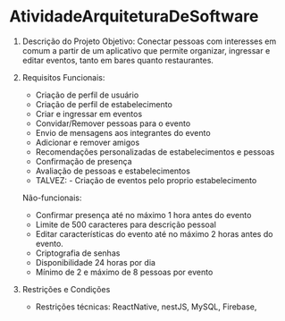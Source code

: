 # AtividadeArquiteturaDeSoftware

1. Descrição do Projeto
   Objetivo: Conectar pessoas com interesses em comum a partir de um aplicativo que permite organizar, ingressar e editar eventos, tanto em bares quanto restaurantes.
   
2. Requisitos
    Funcionais:
   - Criação de perfil de usuário
   - Criação de perfil de estabelecimento
   - Criar e ingressar em eventos
   - Convidar/Remover pessoas para o evento
   - Envio de mensagens aos integrantes do evento
   - Adicionar e remover amigos
   - Recomendações personalizadas de estabelecimentos e pessoas
   - Confirmação de presença
   - Avaliação de pessoas e estabelecimentos
   - TALVEZ: - Criação de eventos pelo proprio estabelecimento
  
   Não-funcionais:
   - Confirmar presença até no máximo 1 hora antes do evento
   - Limite de 500 caracteres para descrição pessoal
   - Editar características do evento até no máximo 2 horas antes do evento.
   - Criptografia de senhas
   - Disponibilidade 24 horas por dia
   - Mínimo de 2 e máximo de 8 pessoas por evento

  3. Restrições e Condições
      - Restrições técnicas: ReactNative, nestJS, MySQL, Firebase, 
